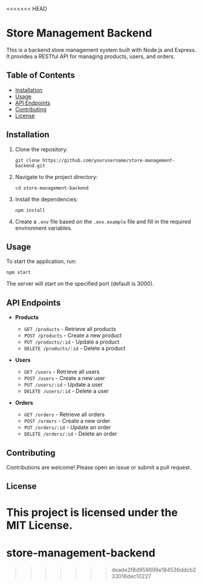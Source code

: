<<<<<<< HEAD
# Store Management Backend

This is a backend store management system built with Node.js and Express. It provides a RESTful API for managing products, users, and orders.

## Table of Contents

- [Installation](#installation)
- [Usage](#usage)
- [API Endpoints](#api-endpoints)
- [Contributing](#contributing)
- [License](#license)

## Installation

1. Clone the repository:
   ```
   git clone https://github.com/yourusername/store-management-backend.git
   ```

2. Navigate to the project directory:
   ```
   cd store-management-backend
   ```

3. Install the dependencies:
   ```
   npm install
   ```

4. Create a `.env` file based on the `.env.example` file and fill in the required environment variables.

## Usage

To start the application, run:
```
npm start
```

The server will start on the specified port (default is 3000).

## API Endpoints

- **Products**
  - `GET /products` - Retrieve all products
  - `POST /products` - Create a new product
  - `PUT /products/:id` - Update a product
  - `DELETE /products/:id` - Delete a product

- **Users**
  - `GET /users` - Retrieve all users
  - `POST /users` - Create a new user
  - `PUT /users/:id` - Update a user
  - `DELETE /users/:id` - Delete a user

- **Orders**
  - `GET /orders` - Retrieve all orders
  - `POST /orders` - Create a new order
  - `PUT /orders/:id` - Update an order
  - `DELETE /orders/:id` - Delete an order

## Contributing

Contributions are welcome! Please open an issue or submit a pull request.

## License

This project is licensed under the MIT License.
=======
# store-management-backend
>>>>>>> deade2f8d959699e184536ddcb233016dec10227
